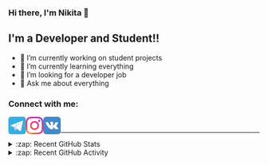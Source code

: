 ### Hi there, I'm Nikita 👋


## I'm a Developer and Student!!

- 🔭 I’m currently working on student projects
- 🌱 I’m currently learning everything
- 🤔 I’m looking for a developer job
- 💬 Ask me about everything

### Connect with me:

[<img align="left" alt="Telegram" width="35px" src="https://github.com/DUNNIK/DUNNIK/blob/main/icons/TelegramIcon.svg" />][telegram]
[<img align="left" alt="Instagram" width="35px" src="https://github.com/DUNNIK/DUNNIK/blob/main/icons/InstagramIcon.svg" />][instagram]
[<img align="left" alt="Vk" width="35px" src="https://github.com/DUNNIK/DUNNIK/blob/main/icons/VkIcon.svg" />][vk]

<br />

---
<details>
 <summary>:zap: Recent GitHub Stats</summary>

![Nikita's GitHub stats](https://github-readme-stats.vercel.app/api?username=DUNNIK&show_icons=true&theme=chartreuse-dark&count_private=true)
<br />

[![Top Langs](https://github-readme-stats.vercel.app/api/top-langs/?username=DUNNIK&show_icons=true&theme=chartreuse-dark&count_private=true)](https://github.com/anuraghazra/github-readme-stats)

</details>

<details>
  <summary>:zap: Recent GitHub Activity</summary>
<!--START_SECTION:activity-->
1. 🎉 Merged PR [#6](https://github.com/DUNNIK/YoPlugin/pull/6) in [DUNNIK/YoPlugin](https://github.com/DUNNIK/YoPlugin)
<!--END_SECTION:activity-->
</details>




[telegram]: https://t.me/dunaevnikita
[instagram]: https://instagram.com/_dunnik
[vk]: https://vk.com/dunn1
